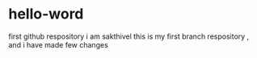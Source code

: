 # hello-word
first github respository
i am sakthivel this is my first branch respository , and i have made few changes
